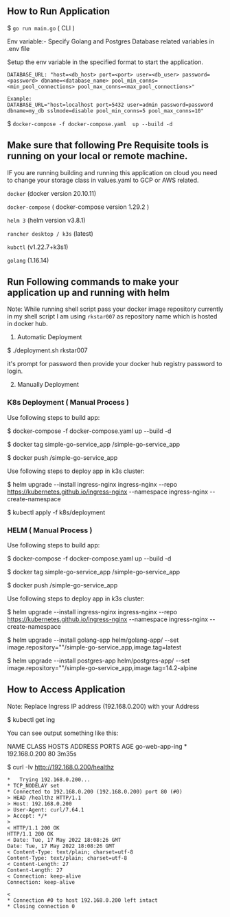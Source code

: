 ## How to Run Application

$ `go run main.go` ( CLI )

Env variable:- Specify Golang and Postgres Database related variables in .env file 

Setup the env variable in the specified format to start the application.

    DATABASE_URL: "host=<db_host> port=<port> user=<db_user> password=<password> dbname=<database_name> pool_min_conns=<min_pool_connections> pool_max_conns=<max_pool_connections>"

    Example:
    DATABASE_URL="host=localhost port=5432 user=admin password=password dbname=my_db sslmode=disable pool_min_conns=5 pool_max_conns=10"

$ `docker-compose -f docker-compose.yaml  up --build -d`


## Make sure that following Pre Requisite tools is running on your local or remote machine.

IF you are running building and running this application on cloud you need to change your storage class in values.yaml to GCP or AWS related.

`docker` (docker version 20.10.11)

`docker-compose` ( docker-compose version 1.29.2 )

`helm 3` (helm version v3.8.1)

`rancher desktop / k3s` (latest)

`kubctl` (v1.22.7+k3s1)

`golang` (1.16.14)


## Run Following commands to make your application up and running with helm

Note: While running shell script pass your docker image repository currently in my shell script I am using `rkstar007` as repository name which is hosted in docker hub.

1. Automatic Deployment 

$ ./deployment.sh rkstar007

it's prompt for password then provide your docker hub registry password to login.


2. Manually Deployment 

###  K8s Deployment ( Manual Process )

Use following steps to build app:

$ docker-compose -f docker-compose.yaml  up --build -d

$ docker tag simple-go-service_app <Your-DockerRepositry-Name>/simple-go-service_app

$ docker push <Your-DockerRepositry-Name>/simple-go-service_app

Use following steps to deploy app in k3s cluster:

$ helm upgrade --install ingress-nginx ingress-nginx --repo https://kubernetes.github.io/ingress-nginx --namespace ingress-nginx --create-namespace

$ kubectl apply -f k8s/deployment

###  HELM  ( Manual Process )

Use following steps to build app:

$ docker-compose -f docker-compose.yaml  up --build -d

$ docker tag simple-go-service_app <Your-DockerRepositry-Name>/simple-go-service_app

$ docker push <Your-DockerRepositry-Name>/simple-go-service_app

Use following steps to deploy app in k3s cluster:

$ helm upgrade --install ingress-nginx ingress-nginx --repo https://kubernetes.github.io/ingress-nginx --namespace ingress-nginx --create-namespace

$ helm upgrade --install golang-app  helm/golang-app/ --set image.repository="<Your-DockerRepositry-Name>"/simple-go-service_app,image.tag=latest

$ helm upgrade --install postgres-app  helm/postgres-app/ --set image.repository="<Your-DockerRepositry-Name>"/simple-go-service_app,image.tag=14.2-alpine

## How to Access Application

Note: Replace Ingress IP address (192.168.0.200) with your Address

$ kubectl get ing

You can see output something like this:

NAME             CLASS    HOSTS   ADDRESS         PORTS   AGE
go-web-app-ing   <none>   *       192.168.0.200   80      3m35s

$ curl  -Iv  http://192.168.0.200/healthz
```
*   Trying 192.168.0.200...
* TCP_NODELAY set
* Connected to 192.168.0.200 (192.168.0.200) port 80 (#0)
> HEAD /healthz HTTP/1.1
> Host: 192.168.0.200
> User-Agent: curl/7.64.1
> Accept: */*
>
< HTTP/1.1 200 OK
HTTP/1.1 200 OK
< Date: Tue, 17 May 2022 18:08:26 GMT
Date: Tue, 17 May 2022 18:08:26 GMT
< Content-Type: text/plain; charset=utf-8
Content-Type: text/plain; charset=utf-8
< Content-Length: 27
Content-Length: 27
< Connection: keep-alive
Connection: keep-alive

<
* Connection #0 to host 192.168.0.200 left intact
* Closing connection 0 
```

